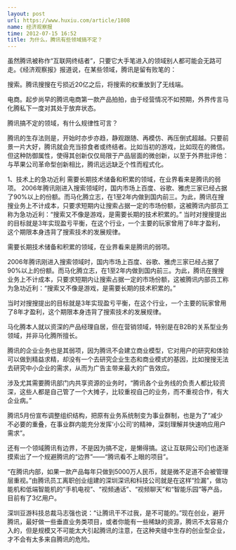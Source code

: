```yaml
---
layout: post
url: https://www.huxiu.com/article/1808
name: 经济观察报
time: 2012-07-15 16:52
title: 为什么，腾讯有些领域搞不定？
---
```

虽然腾讯被称作“互联网终结者”，只要它大手笔进入的领域别人都可能会无路可走。《经济观察报》报道说，在某些领域，腾讯是留有败笔的：

搜索。腾讯搜搜在亏损近20亿之后，将搜索的权重放到了无线端。

电商。起步尚早的腾讯电商第一款产品拍拍，由于经营情况不如预期，外界传言马化腾私下一度对其处于放弃状态。

腾讯搞不定的领域，有什么规律性可言？

腾讯的生存法则是，开始时亦步亦趋，静观跟随、再模仿、再压倒式超越。只要前景一片大好，腾讯就会充当掠食者或终结者。比如当初的游戏，比如现在的微信。但这种防御属性，使得其创新仅仅局限于产品层面的微创新，以至于外界批评他：与苹果公司革命型创新相比，腾讯远远缺乏个性而程式化。

1、技术上的急功近利 需要长期技术储备和积累的领域，在业界看来是腾讯的弱项。 2006年腾讯刚进入搜索领域时，国内市场上百度、谷歌、雅虎三家已经占据了90%以上的份额。而马化腾立志，在1至2年内做到国内前三。为此，腾讯在搜搜业务上不计成本，只要求短期内让搜索占据一定的市场份额，这被腾讯内部员工称为急功近利：“搜索又不像是游戏，是需要长期的技术积累的。” 当时对搜搜提出的目标就是3年实现盈亏平衡，在这个行业，一个主要的玩家曾用了8年才盈利，这个期限本身违背了搜索技术的发展规律。

需要长期技术储备和积累的领域，在业界看来是腾讯的弱项。

2006年腾讯刚进入搜索领域时，国内市场上百度、谷歌、雅虎三家已经占据了90%以上的份额。而马化腾立志，在1至2年内做到国内前三。为此，腾讯在搜搜业务上不计成本，只要求短期内让搜索占据一定的市场份额，这被腾讯内部员工称为急功近利：“搜索又不像是游戏，是需要长期的技术积累的。”

当时对搜搜提出的目标就是3年实现盈亏平衡，在这个行业，一个主要的玩家曾用了8年才盈利，这个期限本身违背了搜索技术的发展规律。

马化腾本人就以资深的产品经理自居，但在营销领域，特别是在B2B的关系型业务领域，并非马化腾所擅长。

腾讯的企业业务也是其弱项，因为腾讯不会建立商业模型，它对用户的研究和体验可以做到精益求精，却没有一个去研究企业生态和商业模式的基因，比如搜搜无法去研究中小企业的需求，从而为广告主带来最大的广告效应。

涉及尤其需要腾讯部门内共享资源的业务时，“腾讯各个业务线的负责人都比较资深，这些人都是自己管了一个大摊子，比较重视自己的业务，而不重视合作，有大企业病。”

腾讯5月份宣布调整组织结构，把原有业务系统制变为事业群制，也是为了“减少不必要的重叠，在事业群内能充分发挥‘小公司’的精神，深刻理解并快速响应用户需求”。

还有一个领域腾讯有边界，不是因为搞不定，是懒得搞。这让互联网公司们也逐渐摸索出了一个规避腾讯的“边界”——“腾讯看不上眼的项目”。

“在腾讯内部，如果一款产品每年只做到5000万人民币，就是微不足道不会被管理层重视。”由腾讯员工离职创业组建的深圳深讯和科技公司就是在这样“捡漏”，做功能机和低端智能机的“手机电视”、“视频通话”、“视频聊天”和“智能乐园”等产品，目前有了3亿用户。

深圳豆游科技总裁马志强也说：“让腾讯干不过我，是不可能的。”现在创业，避开腾讯，最好做一些垂直业务类项目，或者你能有一些稀缺的资源，腾讯不太容易介入的，但是规模又不可能太大引起腾讯的注意，在这种夹缝中生存的创业型企业，才不会有太多来自腾讯的危险。


